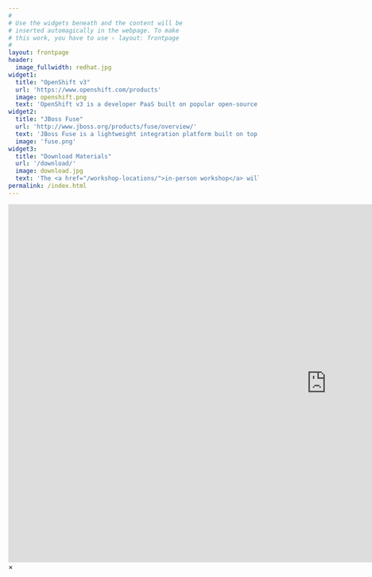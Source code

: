 ```yaml
---
#
# Use the widgets beneath and the content will be
# inserted automagically in the webpage. To make
# this work, you have to use › layout: frontpage
#
layout: frontpage
header:
  image_fullwidth: redhat.jpg
widget1:
  title: "OpenShift v3"
  url: 'https://www.openshift.com/products'
  image: openshift.png
  text: 'OpenShift v3 is a developer PaaS built on popular open-source communities like <a href="https://docker.io">Docker</a> and <a href="http://kubernetes.io">Kubernetes</a> that makes it easy to deploy cloud-native apps and microservices using container technology'
widget2:
  title: "JBoss Fuse"
  url: 'http://www.jboss.org/products/fuse/overview/'
  text: 'JBoss Fuse is a lightweight integration platform built on top of popular open-source technology like <a href="http://activemq.apache.org">Apache ActiveMQ</a> and <a href="http://camel.apache.org">Apache Camel</a> that brings powerful integration capabilities to your apps whether deployed as cloud-native microserivces or traditional apps'
  image: 'fuse.png'
widget3:
  title: "Download Materials"
  url: '/download/'
  image: download.jpg
  text: 'The <a href="/workshop-locations/">in-person workshop</a> will have the options to run locally or in a public deployment of OpenShift v3, but for offline labs, please download the requisite material'
permalink: /index.html
---
```


<div id="videoModal" class="reveal-modal large" data-reveal="">
  <div class="flex-video widescreen vimeo" style="display: block;">
    <iframe width="1280" height="720" src="https://www.youtube.com/embed/3b5zCFSmVvU" frameborder="0" allowfullscreen></iframe>
  </div>
  <a class="close-reveal-modal">&#215;</a>
</div>
